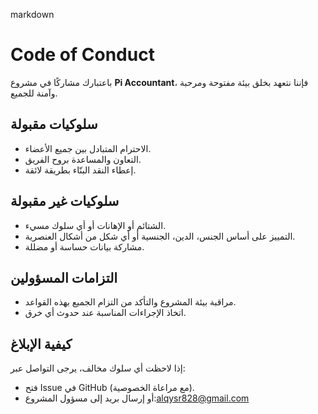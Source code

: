 
markdown
# Code of Conduct

باعتبارك مشاركًا في مشروع **Pi Accountant**، فإننا نتعهد بخلق بيئة مفتوحة ومرحبة وآمنة للجميع.

## سلوكيات مقبولة
- الاحترام المتبادل بين جميع الأعضاء.
- التعاون والمساعدة بروح الفريق.
- إعطاء النقد البنّاء بطريقة لائقة.

## سلوكيات غير مقبولة
- الشتائم أو الإهانات أو أي سلوك مسيء.
- التمييز على أساس الجنس، الدين، الجنسية أو أي شكل من أشكال العنصرية.
- مشاركة بيانات حساسة أو مضللة.

## التزامات المسؤولين
- مراقبة بيئة المشروع والتأكد من التزام الجميع بهذه القواعد.
- اتخاذ الإجراءات المناسبة عند حدوث أي خرق.

## كيفية الإبلاغ
إذا لاحظت أي سلوك مخالف، يرجى التواصل عبر:
- فتح Issue في GitHub (مع مراعاة الخصوصية).
- أو إرسال بريد إلى مسؤول المشروع:alqysr828@gmail.com
